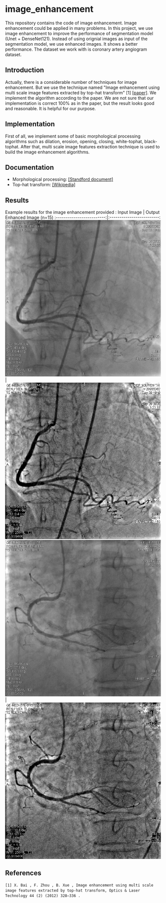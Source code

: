 # image_enhancement
This repository contains the code of image enhancement. Image enhancement could be applied in many problems. In this project, we use image enhancement to improve the performance of segmentation model (Unet + DenseNet121). Instead of using orignial images as input of the segmentation model, we use enhanced images. It shows a better performance. The dataset we work with is coronary artery angiogram dataset.

## Introduction
Actually, there is a considerable number of techniques for image enhancement. But we use the technique named "Image enhancement using multi scale image features extracted
by top-hat transform" [1] [[paper]](https://www.sciencedirect.com/science/article/abs/pii/S0030399211001988). We implement the algorithm according to the paper. We are not sure that our implementation is correct 100% as in the paper, but the result looks good and reasonable. It is helpful for our purpose.

## Implementation
First of all, we implement some of basic morphological processing algorithms such as dilation, erosion, opening, closing, white-tophat, black-tophat. After that, multi scale image features extraction technique is used to build the image enhancement algorithms.

## Documentation
* Morphological processing: [[Standford document]](https://web.stanford.edu/class/ee368/Handouts/Lectures/2019_Winter/7-Morphological.pdf)
* Top-hat transform: [[Wikipedia]](https://en.wikipedia.org/wiki/Top-hat_transform)

## Results
Example results for the image enhancement provided :
Input Image            |  Output Enhanced Image (n=15)
:-------------------------:|:-------------------------:
![](images/06.png)  |  ![](images/06_.png)
![](images/07.png)  |  ![](images/07_.png)

## References
`
[1] X. Bai , F. Zhou , B. Xue , Image enhancement using multi scale image features extracted by top-hat transform, Optics & Laser Technology 44 (2) (2012) 328–336 . 
`

